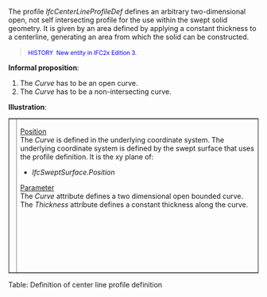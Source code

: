 ﻿The profile _IfcCenterLineProfileDef_ defines an arbitrary two-dimensional open, not self intersecting profile for the use within the swept solid geometry. It is given by an area defined by applying a constant thickness to a centerline, generating an area from which the solid can be constructed.

> <small><font color="#0000ff">HISTORY&nbsp;
New entity
in IFC2x Edition 3.</font></small>

**Informal proposition**:

1. The _Curve_ has to be an open curve.
2. The _Curve_ has to be a non-intersecting curve.

**Illustration**:

<table style="width: 100%;" border="1" cellpadding="2" cellspacing="2" frame="border">
  <tbody>
    <tr>
      <td align="left" valign="top" width="420"><a href="drawings/IfcArbitraryProfileDef-Layout4.dwf"><img alt="center line" src="figures/ifcarbitraryprofiledef-layout4.gif" border="0" height="300" width="400"></a><a href="drawings/IfcArbitraryProfileDef-Layout3.dwf"><br>
      </a></td>
      <td style="width: 100%; vertical-align: top; text-align: left;">
      <p><u>Position</u> <br>
The <i>Curve</i> is defined in the underlying coordinate
system. The
underlying
coordinate system is defined by the swept surface that uses the profile
definition. It is the xy plane of: </p>
      <ul>
        <li style="font-style: italic;">IfcSweptSurface.Position</li>
      </ul>
      <p><u>Parameter</u> <br>
The <span style="font-style: italic;">Curve </span>attribute
defines
a two dimensional open bounded curve. The <i>Thickness</i>
attribute
defines a constant thickness along the curve.</p>
      </td>
    </tr>
  </tbody>
</table>

Table: Definition of center line profile definition
